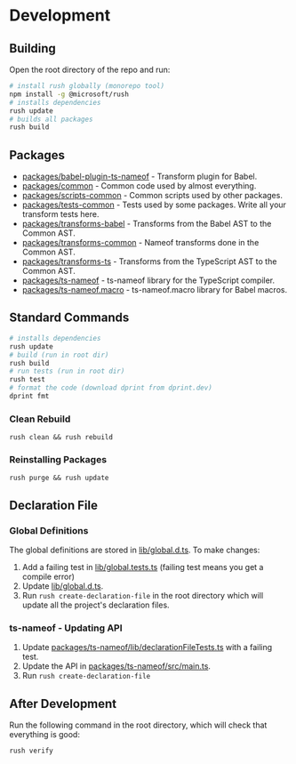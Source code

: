 # Development

## Building

Open the root directory of the repo and run:

```bash
# install rush globally (monorepo tool)
npm install -g @microsoft/rush
# installs dependencies
rush update
# builds all packages
rush build
```

## Packages

- [packages/babel-plugin-ts-nameof](packages/babel-plugin-ts-nameof) - Transform plugin for Babel.
- [packages/common](packages/common) - Common code used by almost everything.
- [packages/scripts-common](packages/scripts-common) - Common scripts used by other packages.
- [packages/tests-common](packages/tests-common) - Tests used by some packages. Write all your transform tests here.
- [packages/transforms-babel](packages/transforms-babel) - Transforms from the Babel AST to the Common AST.
- [packages/transforms-common](packages/transforms-common) - Nameof transforms done in the Common AST.
- [packages/transforms-ts](packages/transforms-ts) - Transforms from the TypeScript AST to the Common AST.
- [packages/ts-nameof](packages/ts-nameof) - ts-nameof library for the TypeScript compiler.
- [packages/ts-nameof.macro](packages/ts-nameof) - ts-nameof.macro library for Babel macros.

## Standard Commands

```bash
# installs dependencies
rush update
# build (run in root dir)
rush build
# run tests (run in root dir)
rush test
# format the code (download dprint from dprint.dev)
dprint fmt
```

### Clean Rebuild

```
rush clean && rush rebuild
```

### Reinstalling Packages

```
rush purge && rush update
```

## Declaration File

### Global Definitions

The global definitions are stored in [lib/global.d.ts](lib/global.d.ts). To make changes:

1. Add a failing test in [lib/global.tests.ts](lib/global.tests.ts) (failing test means you get a compile error)
2. Update [lib/global.d.ts](lib/global.d.ts).
3. Run `rush create-declaration-file` in the root directory which will update all the project's declaration files.

### ts-nameof - Updating API

1. Update [packages/ts-nameof/lib/declarationFileTests.ts](packages/ts-nameof/lib/declarationFileTests.ts) with a failing test.
2. Update the API in [packages/ts-nameof/src/main.ts](packages/ts-nameof/src/main.ts).
3. Run `rush create-declaration-file`

## After Development

Run the following command in the root directory, which will check that everything is good:

```bash
rush verify
```
